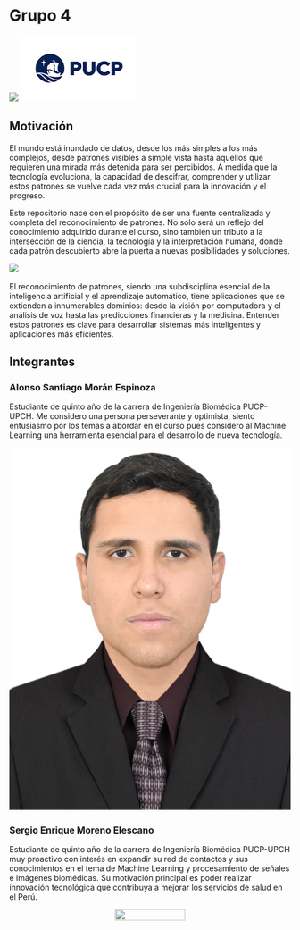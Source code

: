 # Grupo 4

![](https://github.com/PatronesGrupo4/Grupo4/blob/main/Im%C3%A1genes/descarga%20(1).jpeg) ![](https://github.com/PatronesGrupo4/Grupo4/blob/main/Im%C3%A1genes/PUCP.png)
## Motivación
El mundo está inundado de datos, desde los más simples a los más complejos, desde patrones visibles a simple vista hasta aquellos que requieren una mirada más detenida para ser percibidos. A medida que la tecnología evoluciona, la capacidad de descifrar, comprender y utilizar estos patrones se vuelve cada vez más crucial para la innovación y el progreso.

Este repositorio nace con el propósito de ser una fuente centralizada y completa del reconocimiento de patrones. No solo será un reflejo del conocimiento adquirido durante el curso, sino también un tributo a la intersección de la ciencia, la tecnología y la interpretación humana, donde cada patrón descubierto abre la puerta a nuevas posibilidades y soluciones. 

![](https://github.com/PatronesGrupo4/Grupo4/blob/main/Im%C3%A1genes/descarga.jpeg)

El reconocimiento de patrones, siendo una subdisciplina esencial de la inteligencia artificial y el aprendizaje automático, tiene aplicaciones que se extienden a innumerables dominios: desde la visión por computadora y el análisis de voz hasta las predicciones financieras y la medicina. Entender estos patrones es clave para desarrollar sistemas más inteligentes y aplicaciones más eficientes.

## Integrantes
### Alonso Santiago Morán Espinoza
Estudiante de quinto año de la carrera de Ingeniería Biomédica PUCP-UPCH. Me considero una persona perseverante y optimista, siento entusiasmo por los temas a abordar en el curso pues considero al Machine Learning una herramienta esencial para el desarrollo de nueva tecnología.

![](https://raw.githubusercontent.com/PatronesGrupo4/Grupo4/main/Imágenes/FOTO.jpg)

### Sergio Enrique Moreno Elescano
Estudiante de quinto año de la carrera de Ingeniería Biomédica PUCP-UPCH muy proactivo con interés en expandir su red de contactos y sus conocimientos en el tema de Machine Learning y procesamiento de señales e imágenes biomédicas. Su motivación principal es poder realizar innovación tecnológica que contribuya a mejorar los servicios de salud en el Perú.

<p align="center">
  <img src="https://github.com/PatronesGrupo4/Grupo4/blob/main/Im%C3%A1genes/foto_ser.jpeg" width="50%" height="50%">
</p>
